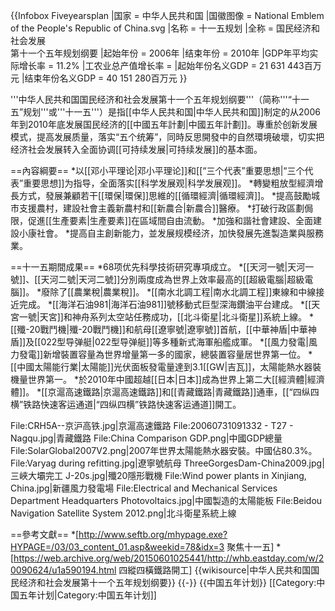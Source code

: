 {{Infobox Fiveyearsplan
 |国家 = 中华人民共和国
 |国徽图像 = National Emblem of the People's Republic of China.svg
 |名称 = 十一五规划
 |全称 = 国民经济和社会发展<br>第十一个五年规划纲要
 |起始年份 = 2006年
 |结束年份 = 2010年
 |GDP年平均实际增长率 = 11.2%
 |工农业总产值增长率 = 
 |起始年份名义GDP = 21 631 443百万元
 |结束年份名义GDP = 40 151 280百万元
}}

'''中华人民共和国国民经济和社会发展第十一个五年规划纲要'''（简称'''“十一五”规划'''或'''十一五'''）是指[[中华人民共和国|中华人民共和国]]制定的从2006年到2010年底发展国民经济的[[中國五年計劃|中國五年計劃]]。專重於创新发展模式，提高发展质量，落实“五个统筹”，同時反思開發中的自然環境破壞，切实把经济社会发展转入全面协调[[可持续发展|可持续发展]]的基本面。

==內容綱要==
*以[[邓小平理论|邓小平理论]]和[[“三个代表”重要思想|“三个代表”重要思想]]为指导，全面落实[[科学发展观|科学发展观]]。
*轉變粗放型經濟增長方式，發展兼顧若干[[環保|環保]]思維的[[循環經濟|循環經濟]]。
*提高鼓勵城市支援農村，建設社會主義新農村和[[新農合|新農合]]醫療。
*打破行政區劃侷限，促進[[生產要素|生產要素]]在區域間自由流動。
*加強和諧社會建設、全面建設小康社會。
*提高自主創新能力，並发展规模经济，加快發展先進製造業與服務業。

==十一五期間成果==
*68项优先科學技術研究專項成立。
*[[天河一號|天河一號]]、[[天河二號|天河二號]]分別兩度成為世界上效率最高的[[超級電腦|超級電腦]]。
*廢除了[[農業稅|農業稅]]。
*[[南水北調工程|南水北調工程]]東線和中線接近完成。
*[[海洋石油981|海洋石油981]]號移動式巨型深海鑽油平台建成。
*[[天宮一號|天宮]]和神舟系列太空站任務成功，[[北斗衛星|北斗衛星]]系統上線。
*[[殲-20戰鬥機|殲-20戰鬥機]]和航母[[遼寧號|遼寧號]]首航，[[中華神盾|中華神盾]]及[[022型导弹艇|022型导弹艇]]等多種新式海軍船艦成軍。
*[[風力發電|風力發電]]新增裝置容量為世界增量第一多的國家，總裝置容量居世界第一位。
*[[中國太陽能行業|太陽能]]光伏面板發電量達到3.1[[GW|吉瓦]]，太陽能熱水器裝機量世界第一。
*於2010年中國超越[[日本|日本]]成為世界上第二大[[經濟體|經濟體]]。
*[[京滬高速鐵路|京滬高速鐵路]]和[[青藏鐵路|青藏鐵路]]通車，[[“四纵四横”铁路快速客运通道|“四纵四横”铁路快速客运通道]]開工。
<gallery>
<!-- 注释出：File:Shenzhou9-launch.jpg|神舟九號載人交會 -->
File:CRH5A--京沪高铁.jpg|京滬高速鐵路
File:20060731091332 - T27 - Nagqu.jpg|青藏鐵路
File:China Comparison GDP.png|中國GDP總量
File:SolarGlobal2007V2.png|2007年世界太陽能熱水器安裝。中國佔80.3%。
File:Varyag during refitting.jpg|遼寧號航母
ThreeGorgesDam-China2009.jpg|三峽大壩完工
J-20s.jpg|殲20隱形戰機
File:Wind power plants in Xinjiang, China.jpg|新疆風力發電場
File:Electrical and Mechanical Services Department Headquarters Photovoltaics.jpg|中國製造的太陽能板
File:Beidou Navigation Satellite System 2012.png|北斗衛星系統上線
</gallery>

==參考文獻==
*[http://www.seftb.org/mhypage.exe?HYPAGE=/03/03_content_01.asp&weekid=78&idx=3 聚焦十一五]
*[https://web.archive.org/web/20150601025441/http://whb.eastday.com/w/20090624/u1a590194.html 四縱四橫鐵路開工]
{{wikisource|中华人民共和国国民经济和社会发展第十一个五年规划纲要}}
{{-}}
{{中国五年计划}}
[[Category:中国五年计划|Category:中国五年计划]]